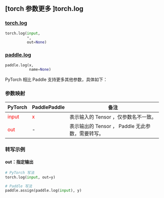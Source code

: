 ## [torch 参数更多 ]torch.log
### [torch.log](https://pytorch.org/docs/stable/generated/torch.log.html?highlight=log#torch.log)

```python
torch.log(input,
          *,
          out=None)
```

### [paddle.log](https://www.paddlepaddle.org.cn/documentation/docs/zh/develop/api/paddle/log_cn.html#log)

```python
paddle.log(x,
           name=None)
```

PyTorch 相比 Paddle 支持更多其他参数，具体如下：
### 参数映射
| PyTorch       | PaddlePaddle | 备注                                                   |
| ------------- | ------------ | ------------------------------------------------------ |
| <font color='red'> input </font> | <font color='red'> x </font> | 表示输入的 Tensor ，仅参数名不一致。  |
| <font color='red'> out </font> | -  | 表示输出的 Tensor ， Paddle 无此参数，需要转写。    |

### 转写示例
#### out：指定输出
```python
# PyTorch 写法
torch.log(input, out=y)

# Paddle 写法
paddle.assign(paddle.log(input), y)
```
